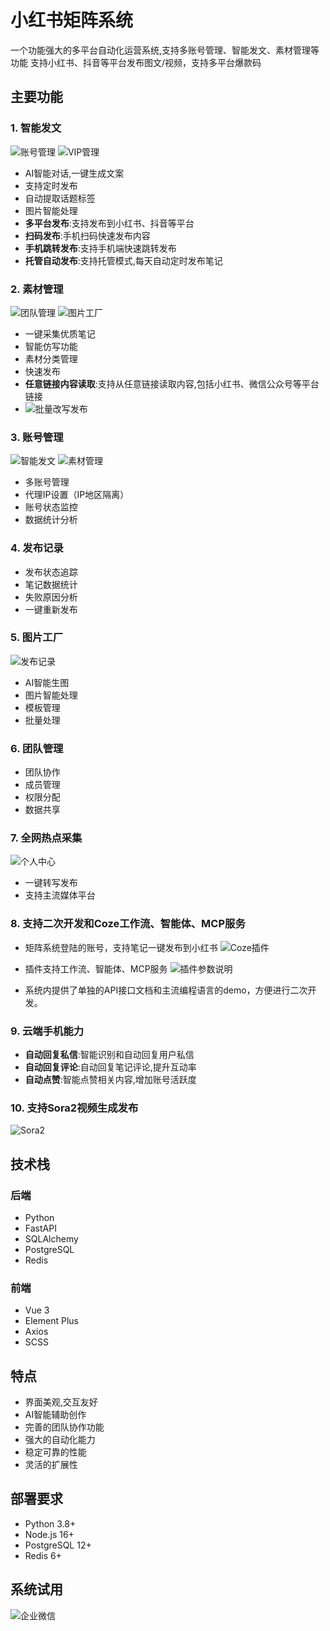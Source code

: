 
# 小红书矩阵系统

一个功能强大的多平台自动化运营系统,支持多账号管理、智能发文、素材管理等功能
支持小红书、抖音等平台发布图文/视频，支持多平台爆款码

## 主要功能

### 1. 智能发文
![账号管理](https://github.com/Admin6016/xhs_matrix_system/blob/main/1861737731335_.pic.jpg?raw=true)
![VIP管理](https://github.com/Admin6016/xhs_matrix_system/blob/main/1911737731613_.pic.jpg?raw=true)
- AI智能对话,一键生成文案
- 支持定时发布
- 自动提取话题标签
- 图片智能处理
- **多平台发布**:支持发布到小红书、抖音等平台
- **扫码发布**:手机扫码快速发布内容
- **手机跳转发布**:支持手机端快速跳转发布
- **托管自动发布**:支持托管模式,每天自动定时发布笔记

### 2. 素材管理
![团队管理](https://github.com/Admin6016/xhs_matrix_system/blob/main/1931737731682_.pic.jpg?raw=true)
![图片工厂](https://github.com/Admin6016/xhs_matrix_system/blob/main/1901737731462_.pic.jpg?raw=true)
- 一键采集优质笔记
- 智能仿写功能
- 素材分类管理
- 快速发布
- **任意链接内容读取**:支持从任意链接读取内容,包括小红书、微信公众号等平台链接
- ![批量改写发布](https://github.com/Admin6016/xhs_matrix_system/blob/main/%E5%BE%AE%E4%BF%A1%E5%9B%BE%E7%89%87_20251025164606_6_90.png?raw=true)

### 3. 账号管理

![智能发文](https://github.com/Admin6016/xhs_matrix_system/blob/main/1841737731262_.pic.jpg?raw=true)
![素材管理](https://github.com/Admin6016/xhs_matrix_system/blob/main/1851737731312_.pic.jpg?raw=true)
- 多账号管理
- 代理IP设置（IP地区隔离）
- 账号状态监控
- 数据统计分析

### 4. 发布记录

- 发布状态追踪
- 笔记数据统计
- 失败原因分析
- 一键重新发布

### 5. 图片工厂

![发布记录](https://github.com/Admin6016/xhs_matrix_system/blob/main/1891737731418_.pic.jpg?raw=true)
- AI智能生图
- 图片智能处理
- 模板管理
- 批量处理

### 6. 团队管理


- 团队协作
- 成员管理
- 权限分配
- 数据共享

### 7. 全网热点采集
![个人中心](https://github.com/Admin6016/xhs_matrix_system/blob/main/1941737731720_.pic.jpg?raw=true)

- 一键转写发布
- 支持主流媒体平台

### 8. 支持二次开发和Coze工作流、智能体、MCP服务
- 矩阵系统登陆的账号，支持笔记一键发布到小红书
![Coze插件](https://cloudpan-1257929529.cos.ap-guangzhou.myqcloud.com/plugin_name_info.png)
- 插件支持工作流、智能体、MCP服务
![插件参数说明](https://cloudpan-1257929529.cos.ap-guangzhou.myqcloud.com/plugin_intro.png)

- 系统内提供了单独的API接口文档和主流编程语言的demo，方便进行二次开发。

### 9. 云端手机能力
- **自动回复私信**:智能识别和自动回复用户私信
- **自动回复评论**:自动回复笔记评论,提升互动率
- **自动点赞**:智能点赞相关内容,增加账号活跃度

### 10. 支持Sora2视频生成发布
![Sora2](https://github.com/Admin6016/xhs_matrix_system/blob/main/b05c41ea-7cce-473f-a0d7-02543f6fd374.png)

## 技术栈

### 后端
- Python
- FastAPI
- SQLAlchemy
- PostgreSQL
- Redis

### 前端  
- Vue 3
- Element Plus
- Axios
- SCSS

## 特点

- 界面美观,交互友好
- AI智能辅助创作
- 完善的团队协作功能
- 强大的自动化能力
- 稳定可靠的性能
- 灵活的扩展性

## 部署要求

- Python 3.8+
- Node.js 16+
- PostgreSQL 12+
- Redis 6+

## 系统试用
![企业微信](https://github.com/Admin6016/xhs_matrix_system/blob/main/wx2.jpg)

